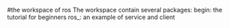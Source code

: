 #the workspace of ros
The workspace contain several packages:
    begin: the tutorial for beginners
    ros_: an example of service and client

